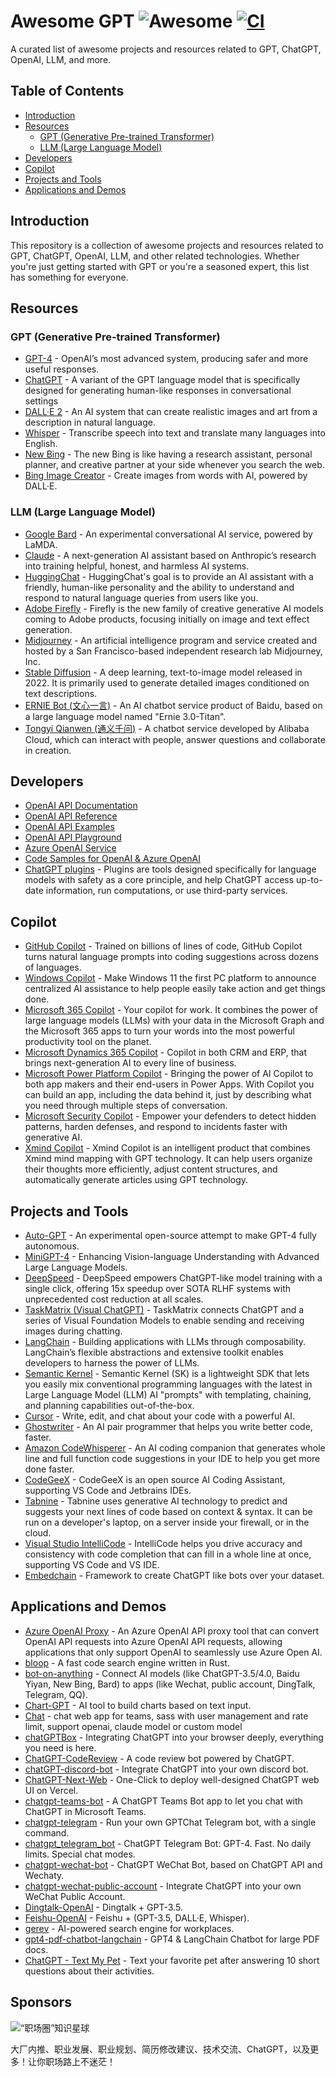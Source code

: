# Awesome GPT ![Awesome](https://cdn.rawgit.com/sindresorhus/awesome/d7305f38d29fed78fa85652e3a63e154dd8e8829/media/badge.svg) [![CI](https://github.com/formulahendry/awesome-gpt/actions/workflows/main.yml/badge.svg?branch=main)](https://github.com/formulahendry/awesome-gpt/actions/workflows/main.yml)

A curated list of awesome projects and resources related to GPT, ChatGPT, OpenAI, LLM, and more.

## Table of Contents

- [Introduction](#introduction)
- [Resources](#resources)
  - [GPT (Generative Pre-trained Transformer)](#gpt-generative-pre-trained-transformer)
  - [LLM (Large Language Model)](#llm-large-language-model)
- [Developers](#developers)
- [Copilot](#copilot)
- [Projects and Tools](#projects-and-tools)
- [Applications and Demos](#applications-and-demos)

## Introduction

This repository is a collection of awesome projects and resources related to GPT, ChatGPT, OpenAI, LLM, and other related technologies. Whether you're just getting started with GPT or you're a seasoned expert, this list has something for everyone.

## Resources

### GPT (Generative Pre-trained Transformer)

- [GPT-4](https://openai.com/product/gpt-4) - OpenAI’s most advanced system, producing safer and more useful responses.
- [ChatGPT](https://openai.com/blog/chatgpt) - A variant of the GPT language model that is specifically designed for generating human-like responses in conversational settings
- [DALL·E 2](https://openai.com/product/dall-e-2) - An AI system that can create realistic images and art from a description in natural language.
- [Whisper](https://openai.com/research/whisper) - Transcribe speech into text and translate many languages into English.
- [New Bing](https://news.microsoft.com/the-new-Bing/) - The new Bing is like having a research assistant, personal planner, and creative partner at your side whenever you search the web.
- [Bing Image Creator](https://blogs.microsoft.com/blog/2023/03/21/create-images-with-your-words-bing-image-creator-comes-to-the-new-bing/) - Create images from
words with AI, powered by DALL·E.

### LLM (Large Language Model)

- [Google Bard](https://bard.google.com/) - An experimental conversational AI service, powered by LaMDA.
- [Claude](https://www.anthropic.com/index/introducing-claude) - A next-generation AI assistant based on Anthropic’s research into training helpful, honest, and harmless AI systems.
- [HuggingChat](https://huggingface.co/chat/) - HuggingChat's goal is to provide an AI assistant with a friendly, human-like personality and the ability to understand and respond to natural language queries from users like you.
- [Adobe Firefly](https://www.adobe.com/sensei/generative-ai/firefly.html) - Firefly is the new family of creative generative AI models coming to Adobe products, focusing initially on image and text effect generation.
- [Midjourney](https://en.wikipedia.org/wiki/Midjourney) - An artificial intelligence program and service created and hosted by a San Francisco-based independent research lab Midjourney, Inc.
- [Stable Diffusion](https://github.com/Stability-AI/stablediffusion) - A deep learning, text-to-image model released in 2022. It is primarily used to generate detailed images conditioned on text descriptions.
- [ERNIE Bot (文心一言)](https://yiyan.baidu.com/) - An AI chatbot service product of Baidu, based on a large language model named "Ernie 3.0-Titan".
- [Tongyi Qianwen (通义千问)](https://tongyi.aliyun.com/) - A chatbot service developed by Alibaba Cloud, which can interact with people, answer questions and collaborate in creation.

## Developers

- [OpenAI API Documentation](https://platform.openai.com/docs/introduction)
- [OpenAI API Reference](https://platform.openai.com/docs/api-reference)
- [OpenAI API Examples](https://platform.openai.com/examples)
- [OpenAI API Playground](https://platform.openai.com/playground)
- [Azure OpenAI Service](https://learn.microsoft.com/en-us/azure/cognitive-services/openai/overview)
- [Code Samples for OpenAI & Azure OpenAI](https://github.com/formulahendry/openai-examples)
- [ChatGPT plugins](https://openai.com/blog/chatgpt-plugins) - Plugins are tools designed specifically for language models with safety as a core principle, and help ChatGPT access up-to-date information, run computations, or use third-party services.

## Copilot

- [GitHub Copilot](https://github.com/features/copilot) - Trained on billions of lines of code, GitHub Copilot turns natural language prompts into coding suggestions across dozens of languages.
- [Windows Copilot](https://blogs.windows.com/windowsdeveloper/2023/05/23/bringing-the-power-of-ai-to-windows-11-unlocking-a-new-era-of-productivity-for-customers-and-developers-with-windows-copilot-and-dev-home/) - Make Windows 11 the first PC platform to announce centralized AI assistance to help people easily take action and get things done.
- [Microsoft 365 Copilot](https://blogs.microsoft.com/blog/2023/03/16/introducing-microsoft-365-copilot-your-copilot-for-work/) - Your copilot for work. It combines the power of large language models (LLMs) with your data in the Microsoft Graph and the Microsoft 365 apps to turn your words into the most powerful productivity tool on the planet.
- [Microsoft Dynamics 365 Copilot](https://blogs.microsoft.com/blog/2023/03/06/introducing-microsoft-dynamics-365-copilot/) - Copilot in both CRM and ERP, that brings next-generation AI to every line of business.
- [Microsoft Power Platform Copilot](https://powerapps.microsoft.com/en-us/blog/announcing-a-next-generation-ai-copilot-in-microsoft-power-apps-that-will-transform-low-code-development/) - Bringing the power of AI Copilot to both app makers and their end-users in Power Apps. With Copilot you can build an app, including the data behind it, just by describing what you need through multiple steps of conversation.
- [Microsoft Security Copilot](https://www.microsoft.com/en-us/security/business/ai-machine-learning/microsoft-security-copilot) - Empower your defenders to detect hidden patterns, harden defenses, and respond to incidents faster with generative AI.
- [Xmind Copilot](https://xmind.ai/) - Xmind Copilot is an intelligent product that combines Xmind mind mapping with GPT technology. It can help users organize their thoughts more efficiently, adjust content structures, and automatically generate articles using GPT technology.

## Projects and Tools

- [Auto-GPT](https://github.com/Significant-Gravitas/Auto-GPT) - An experimental open-source attempt to make GPT-4 fully autonomous.
- [MiniGPT-4](https://minigpt-4.github.io/) - Enhancing Vision-language Understanding with Advanced Large Language Models.
- [DeepSpeed](https://github.com/microsoft/DeepSpeed) - DeepSpeed empowers ChatGPT-like model training with a single click, offering 15x speedup over SOTA RLHF systems with unprecedented cost reduction at all scales.
- [TaskMatrix (Visual ChatGPT)](https://github.com/microsoft/TaskMatrix) - TaskMatrix connects ChatGPT and a series of Visual Foundation Models to enable sending and receiving images during chatting.
- [LangChain](https://www.langchain.com/) - Building applications with LLMs through composability. LangChain’s flexible abstractions and extensive toolkit enables developers to harness the power of LLMs.
- [Semantic Kernel](https://github.com/microsoft/semantic-kernel) - Semantic Kernel (SK) is a lightweight SDK that lets you easily mix conventional programming languages with the latest in Large Language Model (LLM) AI "prompts" with templating, chaining, and planning capabilities out-of-the-box.
- [Cursor](https://www.cursor.so/) - Write, edit, and chat about your code with a powerful AI.
- [Ghostwriter](https://replit.com/site/ghostwriter) - An AI pair programmer that helps you write better code, faster.
- [Amazon CodeWhisperer](https://aws.amazon.com/codewhisperer/) - An AI coding companion that generates whole line and full function code suggestions in your IDE to help you get more done faster.
- [CodeGeeX](https://codegeex.cn/) - CodeGeeX is an open source AI Coding Assistant, supporting VS Code and Jetbrains IDEs.
- [Tabnine](https://www.tabnine.com/) - Tabnine uses generative AI technology to predict and suggests your next lines of code based on context & syntax. It can be run on a developer's laptop, on a server inside your firewall, or in the cloud.
- [Visual Studio IntelliCode](https://visualstudio.microsoft.com/services/intellicode/) - IntelliCode helps you drive accuracy and consistency with code completion that can fill in a whole line at once, supporting VS Code and VS IDE.
- [Embedchain](https://github.com/embedchain/embedchain) - Framework to create ChatGPT like bots over your dataset.

## Applications and Demos


- [Azure OpenAI Proxy](https://github.com/scalaone/azure-openai-proxy) - An Azure OpenAI API proxy tool that can convert OpenAI API requests into Azure OpenAI API requests, allowing applications that only support OpenAI to seamlessly use Azure Open AI.
- [bloop](https://github.com/BloopAI/bloop) - A fast code search engine written in Rust.
- [bot-on-anything](https://github.com/zhayujie/bot-on-anything) - Connect AI models (like ChatGPT-3.5/4.0, Baidu Yiyan, New Bing, Bard) to apps (like Wechat, public account, DingTalk, Telegram, QQ).
- [Chart-GPT](https://github.com/whoiskatrin/chart-gpt) - AI tool to build charts based on text input.
- [Chat](https://github.com/swuecho/chat) - chat web app for teams, sass with user management and rate limit, support openai, claude model or custom model
- [chatGPTBox](https://github.com/josStorer/chatGPTBox) - Integrating ChatGPT into your browser deeply, everything you need is here.
- [ChatGPT-CodeReview](https://github.com/anc95/ChatGPT-CodeReview) - A code review bot powered by ChatGPT.
- [chatGPT-discord-bot](https://github.com/Zero6992/chatGPT-discord-bot) - Integrate ChatGPT into your own discord bot.
- [ChatGPT-Next-Web](https://github.com/Yidadaa/ChatGPT-Next-Web) - One-Click to deploy well-designed ChatGPT web UI on Vercel.
- [chatgpt-teams-bot](https://github.com/formulahendry/chatgpt-teams-bot) - A ChatGPT Teams Bot app to let you chat with ChatGPT in Microsoft Teams.
- [chatgpt-telegram](https://github.com/m1guelpf/chatgpt-telegram) - Run your own GPTChat Telegram bot, with a single command.
- [chatgpt_telegram_bot](https://github.com/karfly/chatgpt_telegram_bot) - ChatGPT Telegram Bot: GPT-4. Fast. No daily limits. Special chat modes.
- [chatgpt-wechat-bot](https://github.com/formulahendry/chatgpt-wechat-bot) - ChatGPT WeChat Bot, based on ChatGPT API and Wechaty.
- [chatgpt-wechat-public-account](https://github.com/formulahendry/chatgpt-wechat-public-account) - Integrate ChatGPT into your own WeChat Public Account.
- [Dingtalk-OpenAI](https://github.com/ConnectAI-E/Dingtalk-OpenAI) - Dingtalk + GPT-3.5.
- [Feishu-OpenAI](https://github.com/ConnectAI-E/Feishu-OpenAI) - Feishu + (GPT-3.5, DALL·E, Whisper).
- [gerev](https://github.com/GerevAI/gerev) - AI-powered search engine for workplaces.
- [gpt4-pdf-chatbot-langchain](https://github.com/mayooear/gpt4-pdf-chatbot-langchain) - GPT4 & LangChain Chatbot for large PDF docs.
- [ChatGPT - Text My Pet](https://chat.openai.com/g/g-2BvnZlI3R-text-my-pet) - Text your favorite pet after answering 10 short questions about their activities.

## Sponsors

![“职场圈”知识星球](https://s1.ax1x.com/2023/04/30/p931UJK.png)

大厂内推、职业发展、职业规划、简历修改建议、技术交流、ChatGPT，以及更多！让你职场路上不迷茫！
